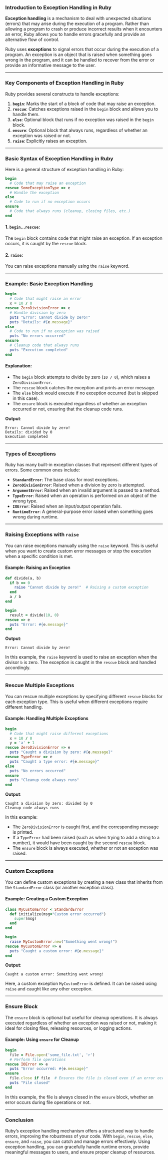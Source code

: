 ### **Introduction to Exception Handling in Ruby**

**Exception handling** is a mechanism to deal with unexpected situations (errors) that may arise during the execution of a program. Rather than allowing a program to crash or produce incorrect results when it encounters an error, Ruby allows you to handle errors gracefully and provide an alternative flow of control.

Ruby uses **exceptions** to signal errors that occur during the execution of a program. An exception is an object that is raised when something goes wrong in the program, and it can be handled to recover from the error or provide an informative message to the user.

---

### **Key Components of Exception Handling in Ruby**

Ruby provides several constructs to handle exceptions:

1. **`begin`**: Marks the start of a block of code that may raise an exception.
2. **`rescue`**: Catches exceptions raised in the `begin` block and allows you to handle them.
3. **`else`**: Optional block that runs if no exception was raised in the `begin` block.
4. **`ensure`**: Optional block that always runs, regardless of whether an exception was raised or not.
5. **`raise`**: Explicitly raises an exception.

---

### **Basic Syntax of Exception Handling in Ruby**

Here is a general structure of exception handling in Ruby:

```ruby
begin
  # Code that may raise an exception
rescue SomeExceptionType => e
  # Handle the exception
else
  # Code to run if no exception occurs
ensure
  # Code that always runs (cleanup, closing files, etc.)
end
```

#### **1. `begin`...`rescue`**:
The `begin` block contains code that might raise an exception. If an exception occurs, it is caught by the `rescue` block.

#### **2. `raise`**:
You can raise exceptions manually using the `raise` keyword.

---

### **Example: Basic Exception Handling**

```ruby
begin
  # Code that might raise an error
  x = 10 / 0
rescue ZeroDivisionError => e
  # Handle division by zero
  puts "Error: Cannot divide by zero!"
  puts "Details: #{e.message}"
else
  # Code to run if no exception was raised
  puts "No errors occurred"
ensure
  # Cleanup code that always runs
  puts "Execution completed"
end
```

#### **Explanation**:
- The `begin` block attempts to divide by zero (`10 / 0`), which raises a `ZeroDivisionError`.
- The `rescue` block catches the exception and prints an error message.
- The `else` block would execute if no exception occurred (but is skipped in this case).
- The `ensure` block is executed regardless of whether an exception occurred or not, ensuring that the cleanup code runs.

**Output**:
```
Error: Cannot divide by zero!
Details: divided by 0
Execution completed
```

---

### **Types of Exceptions**

Ruby has many built-in exception classes that represent different types of errors. Some common ones include:

- **`StandardError`**: The base class for most exceptions.
- **`ZeroDivisionError`**: Raised when a division by zero is attempted.
- **`ArgumentError`**: Raised when an invalid argument is passed to a method.
- **`TypeError`**: Raised when an operation is performed on an object of the wrong type.
- **`IOError`**: Raised when an input/output operation fails.
- **`RuntimeError`**: A general-purpose error raised when something goes wrong during runtime.

---

### **Raising Exceptions with `raise`**

You can raise exceptions manually using the `raise` keyword. This is useful when you want to create custom error messages or stop the execution when a specific condition is met.

#### **Example: Raising an Exception**

```ruby
def divide(a, b)
  if b == 0
    raise "Cannot divide by zero!"  # Raising a custom exception
  end
  a / b
end

begin
  result = divide(10, 0)
rescue => e
  puts "Error: #{e.message}"
end
```

**Output**:
```
Error: Cannot divide by zero!
```

In this example, the `raise` keyword is used to raise an exception when the divisor `b` is zero. The exception is caught in the `rescue` block and handled accordingly.

---

### **Rescue Multiple Exceptions**

You can rescue multiple exceptions by specifying different `rescue` blocks for each exception type. This is useful when different exceptions require different handling.

#### **Example: Handling Multiple Exceptions**

```ruby
begin
  # Code that might raise different exceptions
  x = 10 / 0
  y = 'a' + 1
rescue ZeroDivisionError => e
  puts "Caught a division by zero: #{e.message}"
rescue TypeError => e
  puts "Caught a type error: #{e.message}"
else
  puts "No errors occurred"
ensure
  puts "Cleanup code always runs"
end
```

**Output**:
```
Caught a division by zero: divided by 0
Cleanup code always runs
```

In this example:
- The `ZeroDivisionError` is caught first, and the corresponding message is printed.
- If a `TypeError` had been raised (such as when trying to add a string to a number), it would have been caught by the second `rescue` block.
- The `ensure` block is always executed, whether or not an exception was raised.

---

### **Custom Exceptions**

You can define custom exceptions by creating a new class that inherits from the `StandardError` class (or another exception class).

#### **Example: Creating a Custom Exception**

```ruby
class MyCustomError < StandardError
  def initialize(msg="Custom error occurred")
    super(msg)
  end
end

begin
  raise MyCustomError.new("Something went wrong!")
rescue MyCustomError => e
  puts "Caught a custom error: #{e.message}"
end
```

**Output**:
```
Caught a custom error: Something went wrong!
```

Here, a custom exception `MyCustomError` is defined. It can be raised using `raise` and caught like any other exception.

---

### **Ensure Block**

The `ensure` block is optional but useful for cleanup operations. It is always executed regardless of whether an exception was raised or not, making it ideal for closing files, releasing resources, or logging actions.

#### **Example: Using `ensure` for Cleanup**

```ruby
begin
  file = File.open('some_file.txt', 'r')
  # Perform file operations
rescue IOError => e
  puts "Error occurred: #{e.message}"
ensure
  file.close if file  # Ensures the file is closed even if an error occurs
  puts "File closed"
end
```

In this example, the file is always closed in the `ensure` block, whether an error occurs during file operations or not.

---

### **Conclusion**

Ruby’s exception handling mechanism offers a structured way to handle errors, improving the robustness of your code. With `begin`, `rescue`, `else`, `ensure`, and `raise`, you can catch and manage errors effectively. Using exception handling, you can gracefully handle runtime errors, provide meaningful messages to users, and ensure proper cleanup of resources.
